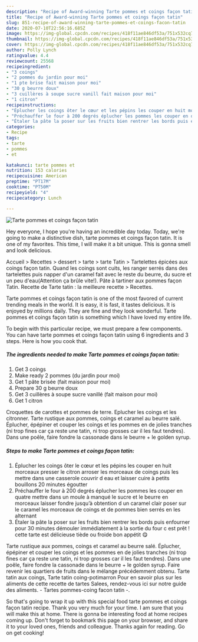 ```yaml
---
description: "Recipe of Award-winning Tarte pommes et coings façon tatin"
title: "Recipe of Award-winning Tarte pommes et coings façon tatin"
slug: 851-recipe-of-award-winning-tarte-pommes-et-coings-facon-tatin
date: 2020-07-10T22:56:16.685Z
image: https://img-global.cpcdn.com/recipes/418f11ae846df53a/751x532cq70/tarte-pommes-et-coings-facon-tatin-photo-principale-de-la-recette.jpg
thumbnail: https://img-global.cpcdn.com/recipes/418f11ae846df53a/751x532cq70/tarte-pommes-et-coings-facon-tatin-photo-principale-de-la-recette.jpg
cover: https://img-global.cpcdn.com/recipes/418f11ae846df53a/751x532cq70/tarte-pommes-et-coings-facon-tatin-photo-principale-de-la-recette.jpg
author: Polly Lynch
ratingvalue: 4.4
reviewcount: 25568
recipeingredient:
- "3 coings"
- "2 pommes du jardin pour moi"
- "1 pte brise fait maison pour moi"
- "30 g beurre doux"
- "3 cuillères à soupe sucre vanill fait maison pour moi"
- "1 citron"
recipeinstructions:
- "Éplucher les coings ôter le cœur et les pépins les couper en huit morceaux presser le citron arroser les morceaux de coings puis les mettre dans une casserole couvrir d eau et laisser cuire à petits bouillons 20 minutes égoutter"
- "Préchauffer le four à 200 degrés éplucher les pommes les couper en quatre mettre dans un moule à manqué le sucre et le beurre en morceaux laisser fondre jusqu’à obtention d un caramel clair poser sur le caramel les morceaux de coings et de pommes bien serrés en les alternant"
- "Étaler la pâte la poser sur les fruits bien rentrer les bords puis enfourner pour 30 minutes démouler immédiatement à la sortie du four c est prêt ! cette tarte est délicieuse tiède ou froide bon appétit 😋"
categories:
- Recipe
tags:
- tarte
- pommes
- et

katakunci: tarte pommes et 
nutrition: 153 calories
recipecuisine: American
preptime: "PT17M"
cooktime: "PT50M"
recipeyield: "4"
recipecategory: Lunch

---
```



![Tarte pommes et coings façon tatin](https://img-global.cpcdn.com/recipes/418f11ae846df53a/751x532cq70/tarte-pommes-et-coings-facon-tatin-photo-principale-de-la-recette.jpg)

Hey everyone, I hope you're having an incredible day today. Today, we're going to make a distinctive dish, tarte pommes et coings façon tatin. It is one of my favorites. This time, I will make it a bit unique. This is gonna smell and look delicious.

Accueil &gt; Recettes &gt; dessert &gt; tarte &gt; tarte Tatin &gt; Tartelettes épicées aux coings façon tatin. Quand les coings sont cuits, les ranger serrés dans des tartelettes puis napper d&#39;un caramel fait avec le reste du beurre, du sucre et un peu d&#39;eau(Attention ça brûle vite!). Pâte à tartiner aux pommes façon Tatin. Recette de Tarte tatin : la meilleure recette &gt; Recettes.

Tarte pommes et coings façon tatin is one of the most favored of current trending meals in the world. It is easy, it is fast, it tastes delicious. It is enjoyed by millions daily. They are fine and they look wonderful. Tarte pommes et coings façon tatin is something which I have loved my entire life.


To begin with this particular recipe, we must prepare a few components. You can have tarte pommes et coings façon tatin using 6 ingredients and 3 steps. Here is how you cook that.

<!--inarticleads1-->

##### The ingredients needed to make Tarte pommes et coings façon tatin:

1. Get 3 coings
1. Make ready 2 pommes (du jardin pour moi)
1. Get 1 pâte brisée (fait maison pour moi)
1. Prepare 30 g beurre doux
1. Get 3 cuillères à soupe sucre vanillé (fait maison pour moi)
1. Get 1 citron


Croquettes de carottes et pommes de terre. Eplucher les coings et les citronner. Tarte rustique aux pommes, coings et caramel au beurre salé. Éplucher, épépiner et couper les coings et les pommes en de jolies tranches (ni trop fines car ça reste une tatin, ni trop grosses car il les faut tendres). Dans une poêle, faire fondre la cassonade dans le beurre + le golden syrup. 

<!--inarticleads2-->

##### Steps to make Tarte pommes et coings façon tatin:

1. Éplucher les coings ôter le cœur et les pépins les couper en huit morceaux presser le citron arroser les morceaux de coings puis les mettre dans une casserole couvrir d eau et laisser cuire à petits bouillons 20 minutes égoutter
1. Préchauffer le four à 200 degrés éplucher les pommes les couper en quatre mettre dans un moule à manqué le sucre et le beurre en morceaux laisser fondre jusqu’à obtention d un caramel clair poser sur le caramel les morceaux de coings et de pommes bien serrés en les alternant
1. Étaler la pâte la poser sur les fruits bien rentrer les bords puis enfourner pour 30 minutes démouler immédiatement à la sortie du four c est prêt ! cette tarte est délicieuse tiède ou froide bon appétit 😋


Tarte rustique aux pommes, coings et caramel au beurre salé. Éplucher, épépiner et couper les coings et les pommes en de jolies tranches (ni trop fines car ça reste une tatin, ni trop grosses car il les faut tendres). Dans une poêle, faire fondre la cassonade dans le beurre + le golden syrup. Faire revenir les quartiers de fruits dans le mélange précédemment obtenu. Tarte tatin aux coings, Tarte tatin coing-potimarron Pour en savoir plus sur les aliments de cette recette de tartes Salees, rendez-vous ici sur notre guide des aliments. - Tartes pommes-coing facon tatin -. 

So that's going to wrap it up with this special food tarte pommes et coings façon tatin recipe. Thank you very much for your time. I am sure that you will make this at home. There is gonna be interesting food at home recipes coming up. Don't forget to bookmark this page on your browser, and share it to your loved ones, friends and colleague. Thanks again for reading. Go on get cooking!
